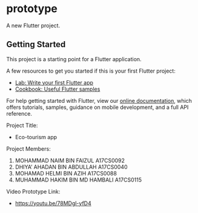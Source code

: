# prototype

A new Flutter project.

## Getting Started

This project is a starting point for a Flutter application.

A few resources to get you started if this is your first Flutter project:

- [Lab: Write your first Flutter app](https://flutter.dev/docs/get-started/codelab)
- [Cookbook: Useful Flutter samples](https://flutter.dev/docs/cookbook)

For help getting started with Flutter, view our
[online documentation](https://flutter.dev/docs), which offers tutorials,
samples, guidance on mobile development, and a full API reference.

Project Title:
- Eco-tourism app

Project Members:
1.	MOHAMMAD NAIM BIN FAIZUL A17CS0092
2.	DHIYA’ AHADAN BIN ABDULLAH A17CS0040
3.	MOHAMAD HELMI BIN AZIH A17CS0088
4.	MUHAMMAD HAKIM BIN MD HAMBALI A17CS0115

Video Prototype Link:
- https://youtu.be/78MDgl-yfD4
